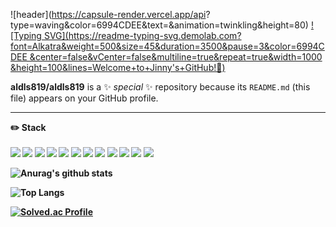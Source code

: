 ![header](https://capsule-render.vercel.app/api?
type=waving&color=6994CDEE&text=&animation=twinkling&height=80)
[![Typing SVG](https://readme-typing-svg.demolab.com?
font=Alkatra&weight=500&size=45&duration=3500&pause=3&color=6994CDEE
&center=false&vCenter=false&multiline=true&repeat=true&width=1000
&height=100&lines=Welcome+to+Jinny's+GitHub!👋)](https://git.io/typing-svg)

**aldls819/aldls819** is a ✨ _special_ ✨ repository because its `README.md` (this file) appears on your GitHub profile.

---

<strong> :pencil2: Stack
  <br>
  <br>
  <img src="https://img.shields.io/badge/javascript-F7DF1E?style=for-the-badge&logo=javascript&logoColor=black">  <img src="https://img.shields.io/badge/github-181717?style=for-the-badge&logo=github&logoColor=white"> <img src="https://img.shields.io/badge/git-F05032?style=for-the-badge&logo=git&logoColor=white"> <img src="https://img.shields.io/badge/mysql-4479A1?style=for-the-badge&logo=mysql&logoColor=white"> 
 <img src="https://img.shields.io/badge/java-007396?style=for-the-badge&logo=java&logoColor=white"> 
  <img src="https://img.shields.io/badge/html5-E34F26?style=for-the-badge&logo=html5&logoColor=white"> 
  <img src="https://img.shields.io/badge/css-1572B6?style=for-the-badge&logo=css3&logoColor=white"> 
 <img src="https://img.shields.io/badge/react-61DAFB?style=for-the-badge&logo=react&logoColor=black"> 
  <img src="https://img.shields.io/badge/vue.js-4FC08D?style=for-the-badge&logo=vue.js&logoColor=white">   <img src="https://img.shields.io/badge/firebase-FFCA28?style=for-the-badge&logo=firebase&logoColor=white">   <img src="https://img.shields.io/badge/spring-6DB33F?style=for-the-badge&logo=spring&logoColor=white">   <img src="https://img.shields.io/badge/bootstrap-7952B3?style=for-the-badge&logo=bootstrap&logoColor=white">

  
![Anurag's github stats](https://github-readme-stats.vercel.app/api?username=aldls819&show_icons=true&theme=tokyonight)



![Top Langs](https://github-readme-stats.vercel.app/api/top-langs/?username=aldls819&layout=compact&theme=tokyonight)

  
[![Solved.ac Profile](http://mazassumnida.wtf/api/generate_badge?boj=aldls819)](https://solved.ac/aldls819)
  


#


